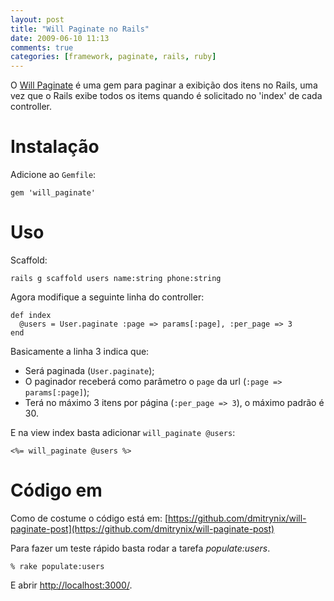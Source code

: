 ```yaml
---
layout: post
title: "Will Paginate no Rails"
date: 2009-06-10 11:13
comments: true
categories: [framework, paginate, rails, ruby]
---
```


O [Will Paginate](http://github.com/mislav/will_paginate) é uma gem para
paginar a exibição dos itens no Rails, uma vez que o Rails exibe todos
os items quando é solicitado no 'index' de cada controller.

# Instalação

Adicione ao `Gemfile`:

    gem 'will_paginate'

# Uso

Scaffold:

    rails g scaffold users name:string phone:string

Agora modifique a seguinte linha do controller:

    def index
      @users = User.paginate :page => params[:page], :per_page => 3
    end

Basicamente a linha 3 indica que:

* Será paginada (`User.paginate`);
* O paginador receberá como parâmetro o `page` da url (`:page => params[:page]`);
* Terá no máximo 3 itens por página (`:per_page => 3`), o máximo padrão é 30.

E na view index basta adicionar `will_paginate @users`:

    <%= will_paginate @users %>

# Código em

Como de costume o código está em:
[https://github.com/dmitrynix/will-paginate-post](https://github.com/dmitrynix/will-paginate-post)

Para fazer um teste rápido basta rodar a tarefa *populate:users*.

    % rake populate:users

E abrir [http://localhost:3000/](http://localhost:3000/).
